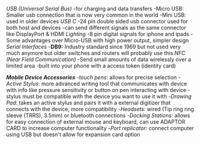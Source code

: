 *USB (Universal Serial Bus)*
	-for charging and data transfers
	-Micro USB: Smaller usb connection that is now very common in the world
	-Mini USB: used in older devices
*USB C*
	-24 pin double sided usb connector used for both host and devices
	-can send different signals as the same connector like DisplayPort & HDMI
*Lighting*
	-8 pin digital signals for iphone and ipads
	-Some advantages over Micro-USB with high power output, simpler design
*Serial Interfaces*
	-**DB9:** Industry standard since 1969 but not used very much anymore but older switches and routers will probably use this
*NFC (Near Field Communication)*
	-Send small amounts of data wirelessly over a limited area
	-built into your phone with a access token (identity card)

***Mobile Device Accessories***
	-*touch pens*: allows for precise selection
	-*Active Stylus*: more advanced writing tool that communicates with device with info like pressure sensitivity or button on pen interacting with device
		-stylus must be compatible with the device you want to use it with
	-*Drawing Pad*: takes an active stylus and pairs it with a external digitizer that connects with the device, more compatibility 
	-*Headsets:* wired (Tip ring ring sleeve (TRRS), 3.5mm) or bluetooth connections
	-*Docking Stations:* allows for easy connection of external mouse and keyboard, can use ADAPTOR CARD to increase computer functionality 
	-*Port replicator:* connect computer using USB but doesn't allow for expansion card option